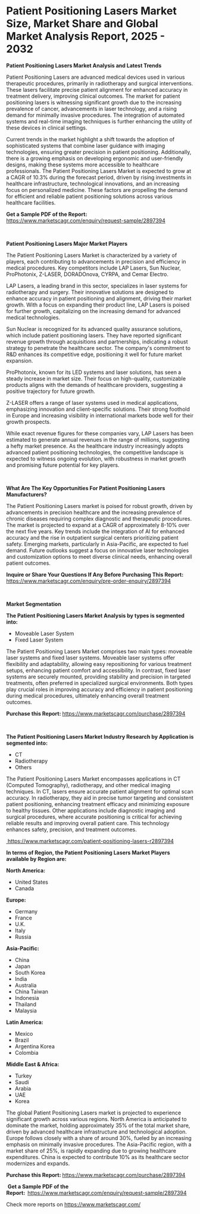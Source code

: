 <p><h1>Patient Positioning Lasers Market Size, Market Share and Global Market Analysis Report, 2025 - 2032</h1></p><p><strong>Patient Positioning Lasers Market Analysis and Latest Trends</strong></p>
<p><p>Patient Positioning Lasers are advanced medical devices used in various therapeutic procedures, primarily in radiotherapy and surgical interventions. These lasers facilitate precise patient alignment for enhanced accuracy in treatment delivery, improving clinical outcomes. The market for patient positioning lasers is witnessing significant growth due to the increasing prevalence of cancer, advancements in laser technology, and a rising demand for minimally invasive procedures. The integration of automated systems and real-time imaging techniques is further enhancing the utility of these devices in clinical settings.</p><p>Current trends in the market highlight a shift towards the adoption of sophisticated systems that combine laser guidance with imaging technologies, ensuring greater precision in patient positioning. Additionally, there is a growing emphasis on developing ergonomic and user-friendly designs, making these systems more accessible to healthcare professionals. The Patient Positioning Lasers Market is expected to grow at a CAGR of 10.3% during the forecast period, driven by rising investments in healthcare infrastructure, technological innovations, and an increasing focus on personalized medicine. These factors are propelling the demand for efficient and reliable patient positioning solutions across various healthcare facilities.</p></p>
<p><strong>Get a Sample PDF of the Report:&nbsp;</strong> <a href="https://www.marketscagr.com/enquiry/request-sample/2897394?utm_campaign=2453&utm_medium=2&utm_source=Github&utm_content=ia&utm_term=15032025&utm_id=patient-positioning-lasers">https://www.marketscagr.com/enquiry/request-sample/2897394</a></p>
<p>&nbsp;</p>
<p><strong>Patient Positioning Lasers Major Market Players</strong></p>
<p><p>The Patient Positioning Lasers Market is characterized by a variety of players, each contributing to advancements in precision and efficiency in medical procedures. Key competitors include LAP Lasers, Sun Nuclear, ProPhotonix, Z-LASER, DORADOnova, CYRPA, and Cemar Electro.</p><p>LAP Lasers, a leading brand in this sector, specializes in laser systems for radiotherapy and surgery. Their innovative solutions are designed to enhance accuracy in patient positioning and alignment, driving their market growth. With a focus on expanding their product line, LAP Lasers is poised for further growth, capitalizing on the increasing demand for advanced medical technologies. </p><p>Sun Nuclear is recognized for its advanced quality assurance solutions, which include patient positioning lasers. They have reported significant revenue growth through acquisitions and partnerships, indicating a robust strategy to penetrate the healthcare sector. The company's commitment to R&D enhances its competitive edge, positioning it well for future market expansion.</p><p>ProPhotonix, known for its LED systems and laser solutions, has seen a steady increase in market size. Their focus on high-quality, customizable products aligns with the demands of healthcare providers, suggesting a positive trajectory for future growth.</p><p>Z-LASER offers a range of laser systems used in medical applications, emphasizing innovation and client-specific solutions. Their strong foothold in Europe and increasing visibility in international markets bode well for their growth prospects.</p><p>While exact revenue figures for these companies vary, LAP Lasers has been estimated to generate annual revenues in the range of millions, suggesting a hefty market presence. As the healthcare industry increasingly adopts advanced patient positioning technologies, the competitive landscape is expected to witness ongoing evolution, with robustness in market growth and promising future potential for key players.</p></p>
<p>&nbsp;</p>
<p><strong>What Are The Key Opportunities For Patient Positioning Lasers Manufacturers?</strong></p>
<p><p>The Patient Positioning Lasers market is poised for robust growth, driven by advancements in precision healthcare and the increasing prevalence of chronic diseases requiring complex diagnostic and therapeutic procedures. The market is projected to expand at a CAGR of approximately 8-10% over the next five years. Key trends include the integration of AI for enhanced accuracy and the rise in outpatient surgical centers prioritizing patient safety. Emerging markets, particularly in Asia-Pacific, are expected to fuel demand. Future outlooks suggest a focus on innovative laser technologies and customization options to meet diverse clinical needs, enhancing overall patient outcomes.</p></p>
<p><strong>Inquire or Share Your Questions If Any Before Purchasing This Report:</strong> <a href="https://www.marketscagr.com/enquiry/pre-order-enquiry/2897394?utm_campaign=2453&utm_medium=2&utm_source=Github&utm_content=ia&utm_term=15032025&utm_id=patient-positioning-lasers">https://www.marketscagr.com/enquiry/pre-order-enquiry/2897394</a></p>
<p>&nbsp;</p>
<p><strong>Market Segmentation</strong></p>
<p><strong>The Patient Positioning Lasers Market Analysis by types is segmented into:</strong></p>
<p><ul><li>Moveable Laser System</li><li>Fixed Laser System</li></ul></p>
<p><p>The Patient Positioning Lasers Market comprises two main types: moveable laser systems and fixed laser systems. Moveable laser systems offer flexibility and adaptability, allowing easy repositioning for various treatment setups, enhancing patient comfort and accessibility. In contrast, fixed laser systems are securely mounted, providing stability and precision in targeted treatments, often preferred in specialized surgical environments. Both types play crucial roles in improving accuracy and efficiency in patient positioning during medical procedures, ultimately enhancing overall treatment outcomes.</p></p>
<p><strong>Purchase this Report:&nbsp;</strong><a href="https://www.marketscagr.com/purchase/2897394?utm_campaign=2453&utm_medium=2&utm_source=Github&utm_content=ia&utm_term=15032025&utm_id=patient-positioning-lasers">https://www.marketscagr.com/purchase/2897394</a></p>
<p>&nbsp;</p>
<p><strong>The Patient Positioning Lasers Market Industry Research by Application is segmented into:</strong></p>
<p><ul><li>CT</li><li>Radiotherapy</li><li>Others</li></ul></p>
<p><p>The Patient Positioning Lasers Market encompasses applications in CT (Computed Tomography), radiotherapy, and other medical imaging techniques. In CT, lasers ensure accurate patient alignment for optimal scan accuracy. In radiotherapy, they aid in precise tumor targeting and consistent patient positioning, enhancing treatment efficacy and minimizing exposure to healthy tissues. Other applications include diagnostic imaging and surgical procedures, where accurate positioning is critical for achieving reliable results and improving overall patient care. This technology enhances safety, precision, and treatment outcomes.</p></p>
<p><a href="https://www.marketscagr.com/patient-positioning-lasers-r2897394?utm_campaign=2453&utm_medium=2&utm_source=Github&utm_content=ia&utm_term=15032025&utm_id=patient-positioning-lasers">&nbsp;https://www.marketscagr.com/patient-positioning-lasers-r2897394</a></p>
<p><strong>In terms of Region, the Patient Positioning Lasers Market Players available by Region are:</strong></p>
<p>
    <p> <strong> North America: </strong>
        <ul>
            <li>United States</li>
            <li>Canada</li>
        </ul>
        </p> 
    <p> <strong> Europe: </strong>
        <ul>
            <li>Germany</li>
            <li>France</li>
            <li>U.K.</li>
            <li>Italy</li>
            <li>Russia</li>
        </ul>
        </p> 
    <p> <strong> Asia-Pacific: </strong>
        <ul>
            <li>China</li>
            <li>Japan</li>
            <li>South Korea</li>
            <li>India</li>
            <li>Australia</li>
            <li>China Taiwan</li>
            <li>Indonesia</li>
            <li>Thailand</li>
            <li>Malaysia</li>
        </ul>
        </p> 
    <p> <strong> Latin America: </strong>
        <ul>
            <li>Mexico</li>
            <li>Brazil</li>
            <li>Argentina Korea</li>
            <li>Colombia</li>
        </ul>
        </p> 
    <p> <strong> Middle East & Africa: </strong>
        <ul>
            <li>Turkey</li>
            <li>Saudi</li>
            <li>Arabia</li>
            <li>UAE</li>
            <li>Korea</li>
        </ul>
    </p>
    </p>
<p><p>The global Patient Positioning Lasers market is projected to experience significant growth across various regions. North America is anticipated to dominate the market, holding approximately 35% of the total market share, driven by advanced healthcare infrastructure and technological adoption. Europe follows closely with a share of around 30%, fueled by an increasing emphasis on minimally invasive procedures. The Asia-Pacific region, with a market share of 25%, is rapidly expanding due to growing healthcare expenditures. China is expected to contribute 10% as its healthcare sector modernizes and expands.</p></p>
<p><strong>Purchase this Report: </strong><a href="https://www.marketscagr.com/purchase/2897394?utm_campaign=2453&utm_medium=2&utm_source=Github&utm_content=ia&utm_term=15032025&utm_id=patient-positioning-lasers">https://www.marketscagr.com/purchase/2897394</a></p>
<p>&nbsp;<strong>Get a Sample PDF of the Report:&nbsp;&nbsp;</strong><a href="https://www.marketscagr.com/enquiry/request-sample/2897394?utm_campaign=2453&utm_medium=2&utm_source=Github&utm_content=ia&utm_term=15032025&utm_id=patient-positioning-lasers">https://www.marketscagr.com/enquiry/request-sample/2897394</a></p>
<p><strong></strong></p>
<p>Check more reports on <a href="https://www.marketscagr.com/?utm_campaign=2453&utm_medium=2&utm_source=Github&utm_content=ia&utm_term=15032025&utm_id=patient-positioning-lasers">https://www.marketscagr.com/</a></p>